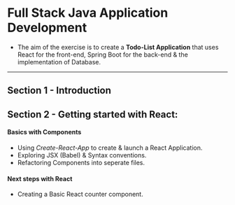 # Full Stack Java Application Development
- The aim of the exercise is to create a **Todo-List Application** that uses React for the front-end, Spring Boot for the back-end & the implementation of Database.
--- 
## Section 1 - Introduction
## Section 2 - Getting started with React:
#### Basics with Components
* Using *Create-React-App* to create & launch a React Application.
* Exploring JSX (Babel) & Syntax conventions.
* Refactoring Components into seperate files.
#### Next steps with React
* Creating a Basic React counter component.